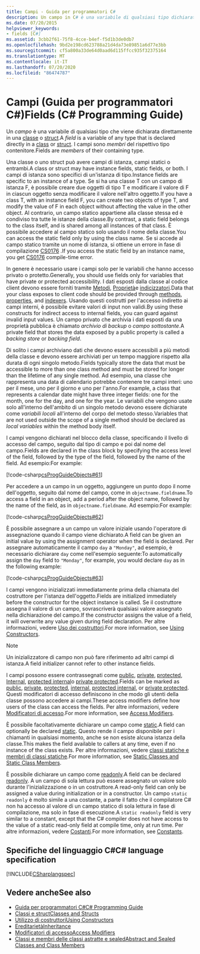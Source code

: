 ```yaml
---
title: Campi - Guida per programmatori C#
description: Un campo in C# è una variabile di qualsiasi tipo dichiarato direttamente in una classe o in uno struct. I campi sono membri del rispettivo tipo contenitore.
ms.date: 07/20/2015
helpviewer_keywords:
- fields [C#]
ms.assetid: 3cbb2f61-75f8-4cce-b4ef-f5d1b3de0db7
ms.openlocfilehash: 9bd2e198cd623788a21d4da73e89851a6d77e3bb
ms.sourcegitcommit: cf5a800a33de64d0aad6d115ffcc935f32375164
ms.translationtype: MT
ms.contentlocale: it-IT
ms.lasthandoff: 07/20/2020
ms.locfileid: "86474787"
---
```

# <a name="fields-c-programming-guide"></a><span data-ttu-id="1fb67-104">Campi (Guida per programmatori C#)</span><span class="sxs-lookup"><span data-stu-id="1fb67-104">Fields (C# Programming Guide)</span></span>

<span data-ttu-id="1fb67-105">Un *campo* è una variabile di qualsiasi tipo che viene dichiarata direttamente in una [classe](../../language-reference/keywords/class.md) o [struct](../../language-reference/builtin-types/struct.md).</span><span class="sxs-lookup"><span data-stu-id="1fb67-105">A *field* is a variable of any type that is declared directly in a [class](../../language-reference/keywords/class.md) or [struct](../../language-reference/builtin-types/struct.md).</span></span> <span data-ttu-id="1fb67-106">I campi sono *membri* del rispettivo tipo contenitore.</span><span class="sxs-lookup"><span data-stu-id="1fb67-106">Fields are *members* of their containing type.</span></span>

<span data-ttu-id="1fb67-107">Una classe o uno struct può avere campi di istanza, campi statici o entrambi.</span><span class="sxs-lookup"><span data-stu-id="1fb67-107">A class or struct may have instance fields, static fields, or both.</span></span> <span data-ttu-id="1fb67-108">I campi di istanza sono specifici di un'istanza di tipo.</span><span class="sxs-lookup"><span data-stu-id="1fb67-108">Instance fields are specific to an instance of a type.</span></span> <span data-ttu-id="1fb67-109">Se si ha una classe T con un campo di istanza F, è possibile creare due oggetti di tipo T e modificare il valore di F in ciascun oggetto senza modificare il valore nell'altro oggetto.</span><span class="sxs-lookup"><span data-stu-id="1fb67-109">If you have a class T, with an instance field F, you can create two objects of type T, and modify the value of F in each object without affecting the value in the other object.</span></span> <span data-ttu-id="1fb67-110">Al contrario, un campo statico appartiene alla classe stessa ed è condiviso tra tutte le istanze della classe.</span><span class="sxs-lookup"><span data-stu-id="1fb67-110">By contrast, a static field belongs to the class itself, and is shared among all instances of that class.</span></span> <span data-ttu-id="1fb67-111">È possibile accedere al campo statico solo usando il nome della classe.</span><span class="sxs-lookup"><span data-stu-id="1fb67-111">You can access the static field only by using the class name.</span></span> <span data-ttu-id="1fb67-112">Se si accede al campo statico tramite un nome di istanza, si ottiene un errore in fase di compilazione [CS0176](../../misc/cs0176.md) .</span><span class="sxs-lookup"><span data-stu-id="1fb67-112">If you access the static field by an instance name, you get [CS0176](../../misc/cs0176.md) compile-time error.</span></span>

<span data-ttu-id="1fb67-113">In genere è necessario usare i campi solo per le variabili che hanno accesso privato o protetto.</span><span class="sxs-lookup"><span data-stu-id="1fb67-113">Generally, you should use fields only for variables that have private or protected accessibility.</span></span> <span data-ttu-id="1fb67-114">I dati esposti dalla classe al codice client devono essere forniti tramite [Metodi](./methods.md), [Proprietà](./properties.md)e [indicizzatori](../indexers/index.md).</span><span class="sxs-lookup"><span data-stu-id="1fb67-114">Data that your class exposes to client code should be provided through [methods](./methods.md), [properties](./properties.md), and [indexers](../indexers/index.md).</span></span> <span data-ttu-id="1fb67-115">Usando questi costrutti per l'accesso indiretto ai campi interni, è possibile evitare valori di input non validi.</span><span class="sxs-lookup"><span data-stu-id="1fb67-115">By using these constructs for indirect access to internal fields, you can guard against invalid input values.</span></span> <span data-ttu-id="1fb67-116">Un campo privato che archivia i dati esposti da una proprietà pubblica è chiamato *archivio di backup* o *campo sottostante*.</span><span class="sxs-lookup"><span data-stu-id="1fb67-116">A private field that stores the data exposed by a public property is called a *backing store* or *backing field*.</span></span>

<span data-ttu-id="1fb67-117">Di solito i campi archiviano dati che devono essere accessibili a più metodi della classe e devono essere archiviati per un tempo maggiore rispetto alla durata di ogni singolo metodo.</span><span class="sxs-lookup"><span data-stu-id="1fb67-117">Fields typically store the data that must be accessible to more than one class method and must be stored for longer than the lifetime of any single method.</span></span> <span data-ttu-id="1fb67-118">Ad esempio, una classe che rappresenta una data di calendario potrebbe contenere tre campi interi: uno per il mese, uno per il giorno e uno per l'anno.</span><span class="sxs-lookup"><span data-stu-id="1fb67-118">For example, a class that represents a calendar date might have three integer fields: one for the month, one for the day, and one for the year.</span></span> <span data-ttu-id="1fb67-119">Le variabili che vengono usate solo all'interno dell'ambito di un singolo metodo devono essere dichiarate come *variabili locali* all'interno del corpo del metodo stesso.</span><span class="sxs-lookup"><span data-stu-id="1fb67-119">Variables that are not used outside the scope of a single method should be declared as *local variables* within the method body itself.</span></span>

<span data-ttu-id="1fb67-120">I campi vengono dichiarati nel blocco della classe, specificando il livello di accesso del campo, seguito dal tipo di campo e poi dal nome del campo.</span><span class="sxs-lookup"><span data-stu-id="1fb67-120">Fields are declared in the class block by specifying the access level of the field, followed by the type of the field, followed by the name of the field.</span></span> <span data-ttu-id="1fb67-121">Ad esempio:</span><span class="sxs-lookup"><span data-stu-id="1fb67-121">For example:</span></span>

[!code-csharp[csProgGuideObjects#61](~/samples/snippets/csharp/VS_Snippets_VBCSharp/csProgGuideObjects/CS/Objects.cs#61)]

<span data-ttu-id="1fb67-122">Per accedere a un campo in un oggetto, aggiungere un punto dopo il nome dell'oggetto, seguito dal nome del campo, come in `objectname.fieldname`.</span><span class="sxs-lookup"><span data-stu-id="1fb67-122">To access a field in an object, add a period after the object name, followed by the name of the field, as in `objectname.fieldname`.</span></span> <span data-ttu-id="1fb67-123">Ad esempio:</span><span class="sxs-lookup"><span data-stu-id="1fb67-123">For example:</span></span>

[!code-csharp[csProgGuideObjects#62](~/samples/snippets/csharp/VS_Snippets_VBCSharp/csProgGuideObjects/CS/Objects.cs#62)]

<span data-ttu-id="1fb67-124">È possibile assegnare a un campo un valore iniziale usando l'operatore di assegnazione quando il campo viene dichiarato.</span><span class="sxs-lookup"><span data-stu-id="1fb67-124">A field can be given an initial value by using the assignment operator when the field is declared.</span></span> <span data-ttu-id="1fb67-125">Per assegnare automaticamente il campo `day` a `"Monday"`, ad esempio, è necessario dichiarare `day` come nell'esempio seguente:</span><span class="sxs-lookup"><span data-stu-id="1fb67-125">To automatically assign the `day` field to `"Monday"`, for example, you would declare `day` as in the following example:</span></span>

[!code-csharp[csProgGuideObjects#63](~/samples/snippets/csharp/VS_Snippets_VBCSharp/csProgGuideObjects/CS/Objects.cs#63)]

<span data-ttu-id="1fb67-126">I campi vengono inizializzati immediatamente prima della chiamata del costruttore per l'istanza dell'oggetto.</span><span class="sxs-lookup"><span data-stu-id="1fb67-126">Fields are initialized immediately before the constructor for the object instance is called.</span></span> <span data-ttu-id="1fb67-127">Se il costruttore assegna il valore di un campo, sovrascriverà qualsiasi valore assegnato nella dichiarazione del campo.</span><span class="sxs-lookup"><span data-stu-id="1fb67-127">If the constructor assigns the value of a field, it will overwrite any value given during field declaration.</span></span> <span data-ttu-id="1fb67-128">Per altre informazioni, vedere [Uso dei costruttori](./using-constructors.md).</span><span class="sxs-lookup"><span data-stu-id="1fb67-128">For more information, see [Using Constructors](./using-constructors.md).</span></span>

> [!NOTE]
> <span data-ttu-id="1fb67-129">Un inizializzatore di campo non può fare riferimento ad altri campi di istanza.</span><span class="sxs-lookup"><span data-stu-id="1fb67-129">A field initializer cannot refer to other instance fields.</span></span>

<span data-ttu-id="1fb67-130">I campi possono essere contrassegnati come [public](../../language-reference/keywords/public.md), [private](../../language-reference/keywords/private.md), [protected](../../language-reference/keywords/protected.md), [Internal](../../language-reference/keywords/internal.md), [protected internal](../../language-reference/keywords/protected-internal.md)o [private protected](../../language-reference/keywords/private-protected.md).</span><span class="sxs-lookup"><span data-stu-id="1fb67-130">Fields can be marked as [public](../../language-reference/keywords/public.md), [private](../../language-reference/keywords/private.md), [protected](../../language-reference/keywords/protected.md), [internal](../../language-reference/keywords/internal.md), [protected internal](../../language-reference/keywords/protected-internal.md), or [private protected](../../language-reference/keywords/private-protected.md).</span></span> <span data-ttu-id="1fb67-131">Questi modificatori di accesso definiscono in che modo gli utenti della classe possono accedere ai campi.</span><span class="sxs-lookup"><span data-stu-id="1fb67-131">These access modifiers define how users of the class can access the fields.</span></span> <span data-ttu-id="1fb67-132">Per altre informazioni, vedere [Modificatori di accesso](./access-modifiers.md).</span><span class="sxs-lookup"><span data-stu-id="1fb67-132">For more information, see [Access Modifiers](./access-modifiers.md).</span></span>

<span data-ttu-id="1fb67-133">È possibile facoltativamente dichiarare un campo come [static](../../language-reference/keywords/static.md).</span><span class="sxs-lookup"><span data-stu-id="1fb67-133">A field can optionally be declared [static](../../language-reference/keywords/static.md).</span></span> <span data-ttu-id="1fb67-134">Questo rende il campo disponibile per i chiamanti in qualsiasi momento, anche se non esiste alcuna istanza della classe.</span><span class="sxs-lookup"><span data-stu-id="1fb67-134">This makes the field available to callers at any time, even if no instance of the class exists.</span></span> <span data-ttu-id="1fb67-135">Per altre informazioni, vedere [classi statiche e membri di classi statiche](./static-classes-and-static-class-members.md).</span><span class="sxs-lookup"><span data-stu-id="1fb67-135">For more information, see [Static Classes and Static Class Members](./static-classes-and-static-class-members.md).</span></span>

<span data-ttu-id="1fb67-136">È possibile dichiarare un campo come [readonly](../../language-reference/keywords/readonly.md).</span><span class="sxs-lookup"><span data-stu-id="1fb67-136">A field can be declared [readonly](../../language-reference/keywords/readonly.md).</span></span> <span data-ttu-id="1fb67-137">A un campo di sola lettura può essere assegnato un valore solo durante l'inizializzazione o in un costruttore.</span><span class="sxs-lookup"><span data-stu-id="1fb67-137">A read-only field can only be assigned a value during initialization or in a constructor.</span></span> <span data-ttu-id="1fb67-138">Un campo `static readonly` è molto simile a una costante, a parte il fatto che il compilatore C# non ha accesso al valore di un campo statico di sola lettura in fase di compilazione, ma solo in fase di esecuzione.</span><span class="sxs-lookup"><span data-stu-id="1fb67-138">A `static readonly` field is very similar to a constant, except that the C# compiler does not have access to the value of a static read-only field at compile time, only at run time.</span></span> <span data-ttu-id="1fb67-139">Per altre informazioni, vedere [Costanti](./constants.md).</span><span class="sxs-lookup"><span data-stu-id="1fb67-139">For more information, see [Constants](./constants.md).</span></span>

## <a name="c-language-specification"></a><span data-ttu-id="1fb67-140">Specifiche del linguaggio C#</span><span class="sxs-lookup"><span data-stu-id="1fb67-140">C# language specification</span></span>

[!INCLUDE[CSharplangspec](~/includes/csharplangspec-md.md)]

## <a name="see-also"></a><span data-ttu-id="1fb67-141">Vedere anche</span><span class="sxs-lookup"><span data-stu-id="1fb67-141">See also</span></span>

- [<span data-ttu-id="1fb67-142">Guida per programmatori C#</span><span class="sxs-lookup"><span data-stu-id="1fb67-142">C# Programming Guide</span></span>](../index.md)
- [<span data-ttu-id="1fb67-143">Classi e struct</span><span class="sxs-lookup"><span data-stu-id="1fb67-143">Classes and Structs</span></span>](./index.md)
- [<span data-ttu-id="1fb67-144">Utilizzo di costruttori</span><span class="sxs-lookup"><span data-stu-id="1fb67-144">Using Constructors</span></span>](./using-constructors.md)
- [<span data-ttu-id="1fb67-145">Ereditarietà</span><span class="sxs-lookup"><span data-stu-id="1fb67-145">Inheritance</span></span>](./inheritance.md)
- [<span data-ttu-id="1fb67-146">Modificatori di accesso</span><span class="sxs-lookup"><span data-stu-id="1fb67-146">Access Modifiers</span></span>](./access-modifiers.md)
- [<span data-ttu-id="1fb67-147">Classi e membri delle classi astratte e sealed</span><span class="sxs-lookup"><span data-stu-id="1fb67-147">Abstract and Sealed Classes and Class Members</span></span>](./abstract-and-sealed-classes-and-class-members.md)
